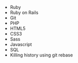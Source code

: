 * Ruby
* Ruby on Rails
* Git
* PHP
* HTML5
* CSS3
* Sass
* Javascript
* SQL
* Killing history using git rebase